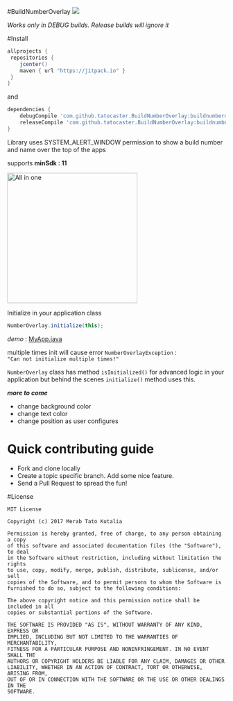 #BuildNumberOverlay [![](https://jitpack.io/v/tatocaster/BuildNumberOverlay.svg)](https://jitpack.io/#tatocaster/BuildNumberOverlay)

*Works only in DEBUG builds. Release builds will ignore it*

#Install
```gradle
allprojects {
 repositories {
    jcenter()
    maven { url "https://jitpack.io" }
 }
}
```

and 
```groovy
dependencies {
    debugCompile 'com.github.tatocaster.BuildNumberOverlay:buildnumberoverlaylibrary:1.0.2'
    releaseCompile 'com.github.tatocaster.BuildNumberOverlay:buildnumberoverlaylibrary-no-op:1.0.2'
}
```

Library uses SYSTEM_ALERT_WINDOW permission to show a build number and name over the top of the apps

supports **minSdk : 11**

<img src="https://raw.githubusercontent.com/tatocaster/BuildNumberOverlay/master/art/art.png" alt="All in one" width="300">

Initialize in your application class

```java
NumberOverlay.initialize(this);
```
*demo* : [MyApp.java](https://github.com/tatocaster/BuildNumberOverlay/blob/master/app/src/main/java/me/tatocaster/buildversionoverlay/MyApp.java#L17)

multiple times init will cause error
`NumberOverlayException` :  
`"Can not initialize multiple times!"`

`NumberOverlay` class has method `isInitialized()` for advanced logic in your application
 but behind the scenes `initialize()` method uses this.
 
 ***more to come***
 - change background color
 - change text color
 - change position as user configures

# Quick contributing guide
 - Fork and clone locally
 - Create a topic specific branch. Add some nice feature.
 - Send a Pull Request to spread the fun!

#License
```
MIT License

Copyright (c) 2017 Merab Tato Kutalia

Permission is hereby granted, free of charge, to any person obtaining a copy
of this software and associated documentation files (the "Software"), to deal
in the Software without restriction, including without limitation the rights
to use, copy, modify, merge, publish, distribute, sublicense, and/or sell
copies of the Software, and to permit persons to whom the Software is
furnished to do so, subject to the following conditions:

The above copyright notice and this permission notice shall be included in all
copies or substantial portions of the Software.

THE SOFTWARE IS PROVIDED "AS IS", WITHOUT WARRANTY OF ANY KIND, EXPRESS OR
IMPLIED, INCLUDING BUT NOT LIMITED TO THE WARRANTIES OF MERCHANTABILITY,
FITNESS FOR A PARTICULAR PURPOSE AND NONINFRINGEMENT. IN NO EVENT SHALL THE
AUTHORS OR COPYRIGHT HOLDERS BE LIABLE FOR ANY CLAIM, DAMAGES OR OTHER
LIABILITY, WHETHER IN AN ACTION OF CONTRACT, TORT OR OTHERWISE, ARISING FROM,
OUT OF OR IN CONNECTION WITH THE SOFTWARE OR THE USE OR OTHER DEALINGS IN THE
SOFTWARE.

```

